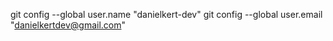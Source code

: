 git config --global user.name "danielkert-dev"
git config --global user.email "danielkertdev@gmail.com"